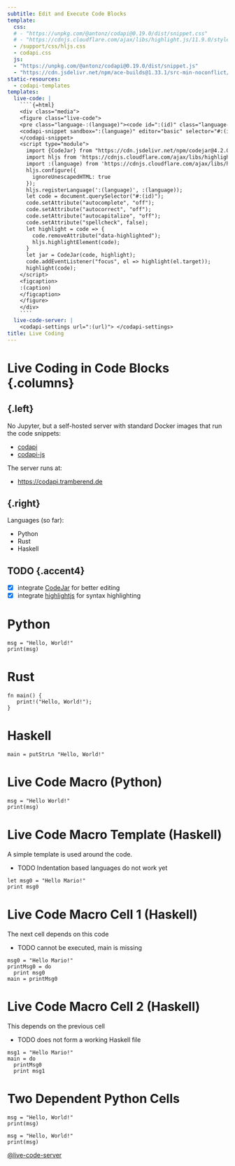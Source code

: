 ```yaml
---
subtitle: Edit and Execute Code Blocks
template:
  css:
  # - "https://unpkg.com/@antonz/codapi@0.19.0/dist/snippet.css"
  # - "https://cdnjs.cloudflare.com/ajax/libs/highlight.js/11.9.0/styles/base16/solarized-light.min.css"
  - /support/css/hljs.css
  - codapi.css
  js:
  - "https://unpkg.com/@antonz/codapi@0.19.0/dist/snippet.js"
  - "https://cdn.jsdelivr.net/npm/ace-builds@1.33.1/src-min-noconflict/ace.js"
static-resources:
  - codapi-templates
templates:
  live-code: |
    ````{=html}
    <div class="media">
    <figure class="live-code">
    <pre class="language-:(language)"><code id=":(id)" class="language-:(language)">:(code)</code></pre>
    <codapi-snippet sandbox=":(language)" editor="basic" selector="#:(id)" :(attribs)>
    </codapi-snippet>
    <script type="module">
      import {CodeJar} from "https://cdn.jsdelivr.net/npm/codejar@4.2.0/+esm";
      import hljs from 'https://cdnjs.cloudflare.com/ajax/libs/highlight.js/11.9.0/es/highlight.min.js';
      import :(language) from 'https://cdnjs.cloudflare.com/ajax/libs/highlight.js/11.9.0/es/languages/:(language).min.js';
      hljs.configure({
        ignoreUnescapedHTML: true
      });
      hljs.registerLanguage(':(language)', :(language));
      let code = document.querySelector("#:(id)");
      code.setAttribute("autocomplete", "off");
      code.setAttribute("autocorrect", "off");
      code.setAttribute("autocapitalize", "off");
      code.setAttribute("spellcheck", false);
      let highlight = code => {
        code.removeAttribute("data-highlighted");
        hljs.highlightElement(code);
      }
      let jar = CodeJar(code, highlight);
      code.addEventListener("focus", el => highlight(el.target));
      highlight(code);
    </script>
    <figcaption>
    :(caption)
    </figcaption>
    </figure>
    </div>
    ````
  live-code-server: |
    <codapi-settings url=":(url)"> </codapi-settings>
title: Live Coding
---
```


# Live Coding in Code Blocks {.columns}

## {.left}

No Jupyter, but a self-hosted server with standard Docker images that run the
code snippets:

-   [codapi](https://codapi.org)
-   [codapi-js](https://github.com/nalgeon/codapi-js)

The server runs at:

-   <https://codapi.tramberend.de>

## {.right}

Languages (so far):

-   Python
-   Rust
-   Haskell

## TODO {.accent4}

-   [x] integrate [CodeJar](https://medv.io/codejar/) for better editing
-   [x] integrate [highlightjs](https://highlightjs.org/) for syntax highlighting

# Python

``` {macro="live-code" language="python"}
msg = "Hello, World!"
print(msg)
```

# Rust

``` {macro="live-code" language="rust"}
fn main() {
   print!("Hello, World!"); 
}
```

# Haskell

``` {macro="live-code" language="haskell"}
main = putStrLn "Hello, World!"
```


# Live Code Macro (Python)

``` {macro="live-code" language="python"}
msg = "Hello World!"
print(msg)
```

# Live Code Macro Template (Haskell)

A simple template is used around the code.

- TODO Indentation based languages do not work yet

``` {macro="live-code" language="haskell" template="../static/text-main.hs"}
let msg0 = "Hello Mario!"
print msg0
```

# Live Code Macro Cell 1 (Haskell)

The next cell depends on this code

- TODO cannot be executed, main is missing

``` {#lcm-cell-1 macro="live-code" language="haskell"}
msg0 = "Hello Mario!"
printMsg0 = do
  print msg0
main = printMsg0
```

# Live Code Macro Cell 2 (Haskell)

This depends on the previous cell

- TODO does not form a working Haskell file

``` {#lcm-cell-2 macro="live-code" language="haskell" depends-on="lcm-cell-1"}
msg1 = "Hello Mario!"
main = do
  printMsg0
  print msg1
```

# Two Dependent Python Cells

``` {#py-cell-1 macro="live-code" language="python"}
msg = "Hello, World!"
print(msg)
```

``` {macro="live-code" language="python" depends-on="py-cell-1"}
msg = "Hello, World!"
print(msg)
```

[@live-code-server](https://codapi.tramberend.de/v1)
